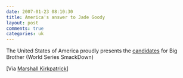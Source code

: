 ```yaml
---
date: 2007-01-23 08:10:30
title: America's answer to Jade Goody
layout: post
comments: true
categories: uk
---
```

The United States of America proudly presents the
[candidates](http://marshallk.com/most-linked-to-video-on-youtube-today)
for Big Brother (World Series SmackDown)

[Via [Marshall Kirkpatrick](http://marshallk.com/)]
